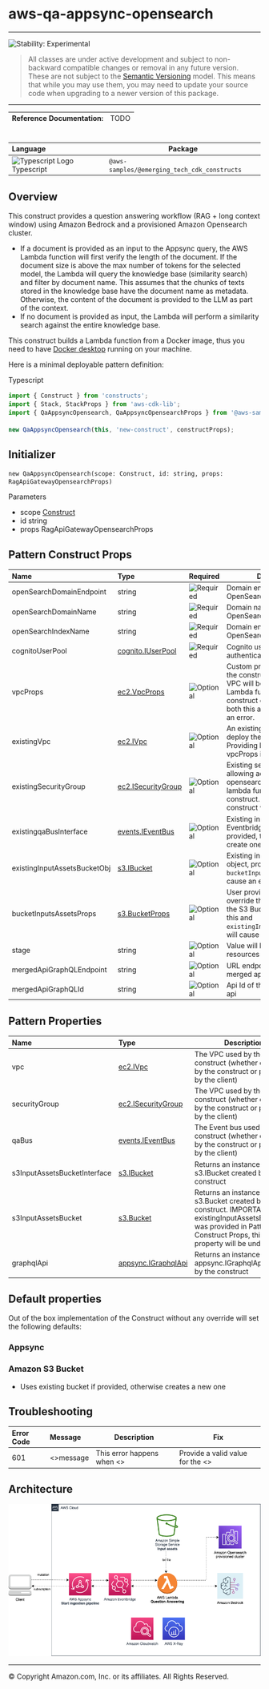# aws-qa-appsync-opensearch
<!--BEGIN STABILITY BANNER-->

---

![Stability: Experimental](https://img.shields.io/badge/stability-Experimental-important.svg?style=for-the-badge)

> All classes are under active development and subject to non-backward compatible changes or removal in any
> future version. These are not subject to the [Semantic Versioning](https://semver.org/) model.
> This means that while you may use them, you may need to update your source code when upgrading to a newer version of this package.

---
<!--END STABILITY BANNER-->

| **Reference Documentation**:| <span style="font-weight: normal">TODO</span>|
|:-------------|:-------------|
<div style="height:8px"></div>

| **Language**     | **Package**        |
|:-------------|-----------------|
|![Typescript Logo](https://docs.aws.amazon.com/cdk/api/latest/img/typescript32.png) Typescript|`@aws-samples/@emerging_tech_cdk_constructs`|

## Overview

This construct provides a question answering workflow (RAG + long context window) using Amazon Bedrock and a provisioned Amazon Opensearch cluster. 
- If a document is provided as an input to the Appsync query, the AWS Lambda function will first verify the length of the document. If the document size is above the max number of tokens for the selected model, the Lambda will query the knowledge base (similarity search) and filter by document name. This assumes that the chunks of texts stored in the knowledge base have the document name as metadata. Otherwise, the content of the document is provided to the LLM as part of the context.
- If no document is provided as input, the Lambda will perform a similarity search against the entire knowledge base.

This construct builds a Lambda function from a Docker image, thus you need to have [Docker desktop](https://www.docker.com/products/docker-desktop/) running on your machine.

Here is a minimal deployable pattern definition:

Typescript
``` typescript
import { Construct } from 'constructs';
import { Stack, StackProps } from 'aws-cdk-lib';
import { QaAppsyncOpensearch, QaAppsyncOpensearchProps } from '@aws-samples/aws-emerging-tech-constructs';

new QaAppsyncOpensearch(this, 'new-construct', constructProps);
```

## Initializer

```
new QaAppsyncOpensearch(scope: Construct, id: string, props: RagApiGatewayOpensearchProps)
```

Parameters

- scope [Construct](https://docs.aws.amazon.com/cdk/api/v2/docs/constructs.Construct.html)
- id string
- props RagApiGatewayOpensearchProps

## Pattern Construct Props

| **Name**     | **Type**        | **Required** |**Description** |
|:-------------|:----------------|-----------------|-----------------|
| openSearchDomainEndpoint | string | ![Required](https://img.shields.io/badge/required-ff0000) | Domain endpoint for the OpenSearch Service. |
| openSearchDomainName | string| ![Required](https://img.shields.io/badge/required-ff0000) | Domain name for the OpenSearch Service. |
| openSearchIndexName | string | ![Required](https://img.shields.io/badge/required-ff0000) | Domain endpoint for the OpenSearch Service. |
| cognitoUserPool | [cognito.IUserPool](https://docs.aws.amazon.com/cdk/api/v2/docs/aws-cdk-lib.aws_cognito.IUserPool.html) | ![Required](https://img.shields.io/badge/required-ff0000) | Cognito user pool used for authentication. |
| vpcProps | [ec2.VpcProps](https://docs.aws.amazon.com/cdk/api/v2/docs/aws-cdk-lib.aws_ec2.VpcProps.html) | ![Optional](https://img.shields.io/badge/optional-4169E1) | Custom properties for a VPC the construct will create. This VPC will be used by the Lambda functions the construct creates. Providing both this and existingVpc is an error. |
| existingVpc | [ec2.IVpc](https://docs.aws.amazon.com/cdk/api/v2/docs/aws-cdk-lib.aws_ec2.IVpc.html) | ![Optional](https://img.shields.io/badge/optional-4169E1) | An existing VPC in which to deploy the construct. Providing both this and vpcProps is an error. |
| existingSecurityGroup | [ec2.ISecurityGroup](https://docs.aws.amazon.com/cdk/api/v2/docs/aws-cdk-lib.aws_ec2.ISecurityGroup.html) | ![Optional](https://img.shields.io/badge/optional-4169E1) | Existing security group allowing access to opensearch. Used by the lambda functions built by this construct. If not provided, the construct will create one. |
| existingqaBusInterface | [events.IEventBus](https://docs.aws.amazon.com/cdk/api/v2/docs/aws-cdk-lib.aws_events.IEventBus.html) | ![Optional](https://img.shields.io/badge/optional-4169E1) | Existing instance of an Eventbridge bus. If not provided, the construct will create one. |
| existingInputAssetsBucketObj | [s3.IBucket](https://docs.aws.amazon.com/cdk/api/v2/docs/aws-cdk-lib.aws_s3.IBucket.html) | ![Optional](https://img.shields.io/badge/optional-4169E1) | Existing instance of S3 Bucket object, providing both this and `bucketInputsAssetsProps` will cause an error. |
| bucketInputsAssetsProps | [s3.BucketProps](https://docs.aws.amazon.com/cdk/api/v2/docs/aws-cdk-lib.aws_s3.BucketProps.html) | ![Optional](https://img.shields.io/badge/optional-4169E1) | User provided props to override the default props for the S3 Bucket. Providing both this and `existingInputAssetsBucketObj` will cause an error. |
| stage | string | ![Optional](https://img.shields.io/badge/optional-4169E1) | Value will be appended to resources name Service. |
| mergedApiGraphQLEndpoint | string | ![Optional](https://img.shields.io/badge/optional-4169E1) | URL endpoint of the appsync merged api |
| mergedApiGraphQLId | string | ![Optional](https://img.shields.io/badge/optional-4169E1) | Api Id of the appsync merged api |

## Pattern Properties

| **Name**     | **Type**        | **Description** |
|:-------------|:----------------|-----------------|
| vpc | [ec2.IVpc](https://docs.aws.amazon.com/cdk/api/v2/docs/aws-cdk-lib.aws_ec2.IVpc.html) | The VPC used by the construct (whether created by the construct or providedb by the client) |
| securityGroup | [ec2.ISecurityGroup](https://docs.aws.amazon.com/cdk/api/v2/docs/aws-cdk-lib.aws_ec2.ISecurityGroup.html) | The VPC used by the construct (whether created by the construct or providedb by the client) |
| qaBus | [events.IEventBus](https://docs.aws.amazon.com/cdk/api/v2/docs/aws-cdk-lib.aws_events.IEventBus.html) | The Event bus used by the construct (whether created by the construct or providedb by the client) |
| s3InputAssetsBucketInterface | [s3.IBucket](https://docs.aws.amazon.com/cdk/api/v2/docs/aws-cdk-lib.aws_s3.IBucket.html) | Returns an instance of s3.IBucket created by the construct |
| s3InputAssetsBucket | [s3.Bucket](https://docs.aws.amazon.com/cdk/api/v2/docs/aws-cdk-lib.aws_s3.Bucket.html) | Returns an instance of s3.Bucket created by the construct. IMPORTANT: If existingInputAssetsBucketObj was provided in Pattern Construct Props, this property will be undefined |
| graphqlApi| [appsync.IGraphqlApi](https://docs.aws.amazon.com/cdk/api/v2/docs/aws-cdk-lib.aws_appsync.GraphqlApi.html) | Returns an instance of appsync.IGraphqlApi created by the construct | 

## Default properties

Out of the box implementation of the Construct without any override will set the following defaults:

### Appsync

### Amazon S3 Bucket

- Uses existing bucket if provided, otherwise creates a new one



## Troubleshooting

| **Error Code**     | **Message**        | **Description** |**Fix** |
|:-------------|:----------------|-----------------|-----------------|
| 601 | <>message | This error happens when <> | Provide a valid value for the <> |

## Architecture
![Architecture Diagram](architecture.png)

***
&copy; Copyright Amazon.com, Inc. or its affiliates. All Rights Reserved.